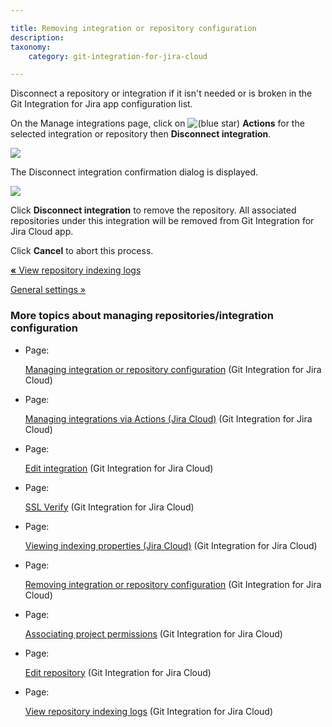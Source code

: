 ```yaml
---

title: Removing integration or repository configuration
description:
taxonomy:
    category: git-integration-for-jira-cloud

---
```

Disconnect a repository or integration if it isn't needed or is broken in the Git Integration for Jira app configuration list.

On the Manage integrations page, click on ![(blue star)](/wiki/s/-1639011364/6452/8b4898d3c114827e64ec143b4fa79bb76a6cfa5b/_/images/icons/emoticons/star_blue.png) **Actions** for the selected integration or repository then **Disconnect integration**.

![](https://bigbrassband.atlassian.net/wiki/download/thumbnails/1923024762/gitcloud-actions-disconnect-integration.png?version=1&modificationDate=1649067456908&cacheVersion=1&api=v2&width=680&height=348)

The Disconnect integration confirmation dialog is displayed.

![](https://bigbrassband.atlassian.net/wiki/download/thumbnails/1923024762/gitcloud-actions-disconnect-integration-dlg-prompt.png?version=1&modificationDate=1649067879121&cacheVersion=1&api=v2&width=453&height=249)

Click **Disconnect integration** to remove the repository. All associated repositories under this integration will be removed from Git Integration for Jira Cloud app.

Click **Cancel** to abort this process.

[**«** View repository indexing logs](/wiki/spaces/GITCLOUD/pages/2013626625/View+repository+indexing+logs)

[General settings »](/wiki/spaces/GITCLOUD/pages/1923025087/General+settings+for+administrators)

### More topics about managing repositories/integration configuration

*   Page:

    [Managing integration or repository configuration](/wiki/spaces/GITCLOUD/pages/1923024455/Managing+integration+or+repository+configuration) (Git Integration for Jira Cloud)

*   Page:

    [Managing integrations via Actions (Jira Cloud)](/wiki/spaces/GITCLOUD/pages/1923024517) (Git Integration for Jira Cloud)

*   Page:

    [Edit integration](/git-integration-for-jira-cloud/Edit-integration) (Git Integration for Jira Cloud)

*   Page:

    [SSL Verify](/git-integration-for-jira-cloud/SSL-Verify) (Git Integration for Jira Cloud)

*   Page:

    [Viewing indexing properties (Jira Cloud)](/wiki/spaces/GITCLOUD/pages/1923024741) (Git Integration for Jira Cloud)

*   Page:

    [Removing integration or repository configuration](/wiki/spaces/GITCLOUD/pages/1923024762/Removing+integration+or+repository+configuration) (Git Integration for Jira Cloud)

*   Page:

    [Associating project permissions](/wiki/spaces/GITCLOUD/pages/1923024786/Associating+project+permissions) (Git Integration for Jira Cloud)

*   Page:

    [Edit repository](/git-integration-for-jira-cloud/Edit-repository) (Git Integration for Jira Cloud)

*   Page:

    [View repository indexing logs](/wiki/spaces/GITCLOUD/pages/2013626625/View+repository+indexing+logs) (Git Integration for Jira Cloud)